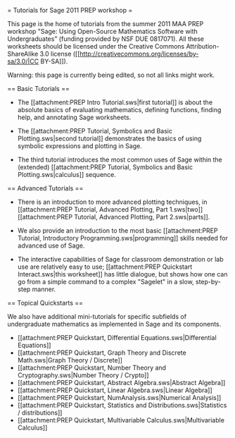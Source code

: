 = Tutorials for Sage 2011 PREP workshop =

This page is the home of tutorials from the summer 2011 MAA PREP workshop "Sage: Using Open-Source Mathematics Software with Undergraduates" (funding provided by NSF DUE 0817071).  All these worksheets should be licensed under the Creative Commons Attribution-ShareAlike 3.0 license ([[http://creativecommons.org/licenses/by-sa/3.0/|CC BY-SA]]).

Warning: this page is currently being edited, so not all links might work.

== Basic Tutorials ==

  * The [[attachment:PREP Intro Tutorial.sws|first tutorial]] is about the absolute basics of evaluating mathematics, defining functions, finding help, and annotating Sage worksheets.

  * The [[attachment:PREP Tutorial, Symbolics and Basic Plotting.sws|second tutorial]] demonstrates the basics of using symbolic expressions and plotting in Sage.

  * The third tutorial introduces the most common uses of Sage within the (extended) [[attachment:PREP Tutorial, Symbolics and Basic Plotting.sws|calculus]] sequence.

== Advanced Tutorials ==

  * There is an introduction to more advanced plotting techniques, in [[attachment:PREP Tutorial, Advanced Plotting, Part 1.sws|two]] [[attachment:PREP Tutorial, Advanced Plotting, Part 2.sws|parts]].

  * We also provide an introduction to the most basic [[attachment:PREP Tutorial, Introductory Programming.sws|programming]] skills needed for advanced use of Sage.

  * The interactive capabilities of Sage for classroom demonstration or lab use are relatively easy to use; [[attachment:PREP Quickstart Interact.sws|this worksheet]] has little dialogue, but shows how one can go from a simple command to a complex "Sagelet" in a slow, step-by-step manner.

== Topical Quickstarts ==

We also have additional mini-tutorials for specific subfields of undergraduate mathematics as implemented in Sage and its components.

  * [[attachment:PREP Quickstart, Differential Equations.sws|Differential Equations]]
  * [[attachment:PREP Quickstart, Graph Theory and Discrete Math.sws|Graph Theory / Discrete]]
  * [[attachment:PREP Quickstart, Number Theory and Cryptography.sws|Number Theory / Crypto]]
  * [[attachment:PREP Quickstart, Abstract Algebra.sws|Abstract Algebra]]
  * [[attachment:PREP Quickstart, Linear Algebra.sws|Linear Algebra]]
  * [[attachment:PREP Quickstart, NumAnalysis.sws|Numerical Analysis]]
  * [[attachment:PREP Quickstart, Statistics and Distributions.sws|Statistics / distributions]]
  * [[attachment:PREP Quickstart, Multivariable Calculus.sws|Multivariable Calculus]]
